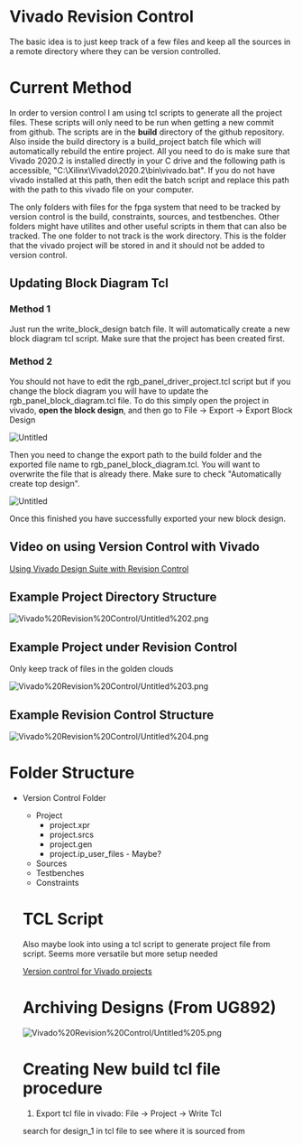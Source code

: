 # Vivado Revision Control

The basic idea is to just keep track of a few files and keep all the sources in a remote directory where they can be version controlled.

# Current Method

In order to version control I am using tcl scripts to generate all the project files. These scripts will only need to be run when getting a new commit from github. The scripts are in the **build** directory of the github repository. Also inside the build directory is a build_project batch file which will automatically rebuild the entire project. All you need to do is make sure that Vivado 2020.2 is installed directly in your C drive and the following path is accessible, "C:\Xilinx\Vivado\2020.2\bin\vivado.bat". If you do not have vivado installed at this path, then edit the batch script and replace this path with the path to this vivado file on your computer.

The only folders with files for the fpga system that need to be tracked by version control is the build, constraints, sources, and testbenches. Other folders might have utilites and other useful scripts in them that can also be tracked. The one folder to not track is the work directory. This is the folder that the vivado project will be stored in and it should not be added to version control.

## Updating Block Diagram Tcl

### Method 1

Just run the write_block_design batch file. It will automatically create a new block diagram tcl script. Make sure that the project has been created first.

### Method 2

You should not have to edit the rgb_panel_driver_project.tcl script but if you change the block diagram you will have to update the rgb_panel_block_diagram.tcl file. To do this simply open the project in vivado, **open the block design**, and then go to File → Export → Export Block Design

![Untitled](Vivado%20Revision%20Control/Untitled.png)

Then you need to change the export path to the build folder and the exported file name to rgb_panel_block_diagram.tcl. You will want to overwrite the file that is already there. Make sure to check "Automatically create top design". 

![Untitled](Vivado%20Revision%20Control/Untitled%201.png)

Once this finished you have successfully exported your new block design.

## Video on using Version Control with Vivado

[Using Vivado Design Suite with Revision Control](https://www.xilinx.com/video/hardware/vivado-design-suite-revision-control.html)

## Example Project Directory Structure

![Vivado%20Revision%20Control/Untitled%202.png](Vivado%20Revision%20Control/Untitled%202.png)

## Example Project under Revision Control

Only keep track of files in the golden clouds

![Vivado%20Revision%20Control/Untitled%203.png](Vivado%20Revision%20Control/Untitled%203.png)

## Example Revision Control Structure

![Vivado%20Revision%20Control/Untitled%204.png](Vivado%20Revision%20Control/Untitled%204.png)

# Folder Structure

- Version Control Folder
    - Project
        - project.xpr
        - project.srcs
        - project.gen
        - project.ip_user_files - Maybe?
    - Sources
    - Testbenches
    - Constraints

    # TCL Script

    Also maybe look into using a tcl script to generate project file from script. Seems more versatile but more setup needed

    [Version control for Vivado projects](https://www.fpgadeveloper.com/2014/08/version-control-for-vivado-projects.html/)

    # Archiving Designs (From UG892)

    ![Vivado%20Revision%20Control/Untitled%205.png](Vivado%20Revision%20Control/Untitled%205.png)

    # Creating New build tcl file procedure

    1. Export tcl file in vivado: File → Project → Write Tcl

    search for design_1 in tcl file to see where it is sourced from